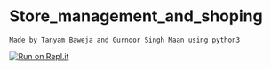 # Store_management_and_shoping
```Made by Tanyam Baweja and Gurnoor Singh Maan using python3```



[![Run on Repl.it](https://repl.it/badge/github/T4nae/Store-Management-and-cart)](https://replit.com/@T4nae/Store-Management-and-cart)
